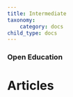 ```yaml
---
title: Intermediate
taxonomy:
    category: docs
child_type: docs
---
```


### Open Education

# Articles
